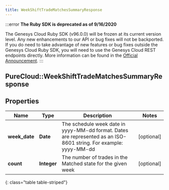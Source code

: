 ```yaml
---
title: WeekShiftTradeMatchesSummaryResponse
---
```


:::error
**The Ruby SDK is deprecated as of 9/16/2020**

The Genesys Cloud Ruby SDK (v96.0.0) will be frozen at its current version level. Any new enhancements to our API or bug fixes will not be backported. If you do need to take advantage of new features or bug fixes outside the Genesys Cloud Ruby SDK, you will need to use the Genesys Cloud REST endpoints directly. More information can be found in the [Official Announcement](https://developer.mypurecloud.com/forum/t/announcement-genesys-cloud-ruby-sdk-end-of-life/8850).
:::


## PureCloud::WeekShiftTradeMatchesSummaryResponse

## Properties

|Name | Type | Description | Notes|
|------------ | ------------- | ------------- | -------------|
| **week_date** | **Date** | The schedule week date in yyyy-MM-dd format. Dates are represented as an ISO-8601 string. For example: yyyy-MM-dd | [optional] |
| **count** | **Integer** | The number of trades in the Matched state for the given week | [optional] |
{: class="table table-striped"}


